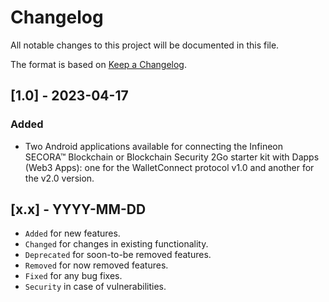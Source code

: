 # Changelog
All notable changes to this project will be documented in this file.

The format is based on [Keep a Changelog](https://keepachangelog.com/en/1.0.0/).

## [1.0] - 2023-04-17
### Added
- Two Android applications available for connecting the Infineon SECORA™ Blockchain or Blockchain Security 2Go starter kit with Dapps (Web3 Apps): one for the WalletConnect protocol v1.0 and another for the v2.0 version.

## [x.x] - YYYY-MM-DD
- `Added` for new features.
- `Changed` for changes in existing functionality.
- `Deprecated` for soon-to-be removed features.
- `Removed` for now removed features.
- `Fixed` for any bug fixes.
- `Security` in case of vulnerabilities.
